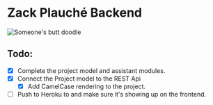 # Zack Plauché Backend
![Someone's butt doodle](https://previews.123rf.com/images/sudowoodo/sudowoodo1912/sudowoodo191200046/136662205-cartoon-butt-drawing-with-fart-cloud-funny-hand-drawn-doodle-of-gas-and-flatulence-simple-vector-cli.jpg)


## Todo:
- [x] Complete the project model and assistant modules.
- [x] Connect the Project model to the REST Api
    - [x] Add CamelCase rendering to the project.
- [ ] Push to Heroku to and make sure it's showing up on the frontend.